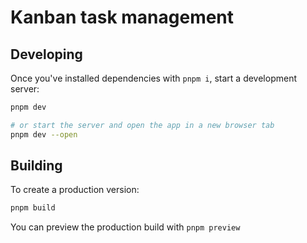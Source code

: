 # Kanban task management

## Developing

Once you've installed dependencies with `pnpm i`, start a development server:

```bash
pnpm dev

# or start the server and open the app in a new browser tab
pnpm dev --open
```

## Building

To create a production version:

```bash
pnpm build
```

You can preview the production build with `pnpm preview`
